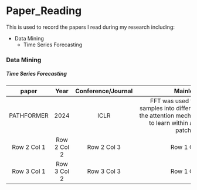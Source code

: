 # Paper_Reading

This is used to record the papers I read during my research including:
- Data Mining
    - Time Series Forecasting

### Data Mining

##### Time Series Forecasting

<!-- 论文名，年份，会议，内容，文章链接，代码链接，解读链接 -->
| paper | Year | Conference/Journal | MainIdea | PaperLink | CodeLink | PersonalInterpretation |
|:----------:|:----------:|:----------:|:----------:|:----------:|:----------:|:----------:|
| PATHFORMER | 2024 | ICLR |  <div style="width: 200pt">FFT was used to divide the samples into different patches,and the attention mechanism was used to learn within and between patches. | [paper pdf](https://arxiv.org/pdf/2402.05956) | [code](https://github.com/decisionintelligence/pathformer) | Row 1 Col 3 |
| Row 2 Col 1 | Row 2 Col 2 | Row 2 Col 3 | Row 1 Col 2 | Row 1 Col 3 | Row 1 Col 2 | Row 1 Col 3 |
| Row 3 Col 1 | Row 3 Col 2 | Row 3 Col 3 | Row 1 Col 2 | Row 1 Col 3 | Row 1 Col 2 | Row 1 Col 3 |

